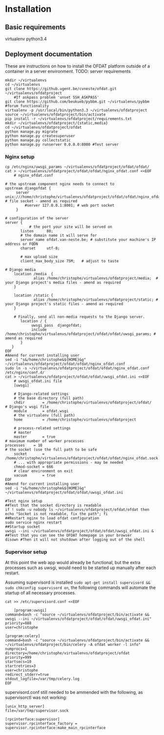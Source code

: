 Installation
============

Basic requirements
------------------
virtualenv
python3.4

Deployment documentation
------------------------
These are instructions on how to install the OFDAT platform outside of a container in a server environment.
TODO: server requirements

    mkdir ~/virtualenvs
    cd ~/virtualenvs
    git clone https://github.ugent.be/cvneste/ofdat.git ~/virtualenvs/ofdatproject
        #If askpass problem 'unset SSH_ASKPASS'
    git clone https://github.com/beukueb/pybbm.git ~/virtualenvs/pybbm #forum functionality
    virtualenv -p /usr/local/bin/python3.3 ~/virtualenvs/ofdatproject
    source ~/virtualenvs/ofdatproject/bin/activate
    pip install -r ~/virtualenvs/ofdatproject/requirements.txt
    mkdir ~/virtualenvs/ofdatproject/{static,media}
    cd ~/virtualenvs/ofdatproject/ofdat
    python manage.py migrate
    python manage.py createsuperuser
    python manage.py collectstatic
    python manage.py runserver 0.0.0.0:8000 #Test server

 ### Nginx setup
 
    cp /etc/nginx/uwsgi_params ~/virtualenvs/ofdatproject/ofdat/ofdat/
    cat > ~/virtualenvs/ofdatproject/ofdat/ofdat/nginx_ofdat.conf <<EOF
    	# nginx_ofdat.conf

	# the upstream component nginx needs to connect to
	upstream djangofdat {
		 server unix:///home/christophe/virtualenvs/ofdatproject/ofdat/ofdat/nginx_ofdat.sock; # file socket - amend as required
	         #server 127.0.0.1:8001; # web port socket
		 }

	# configuration of the server
	server {
    	       # the port your site will be served on
	       listen      80;
	       # the domain name it will serve for
	       server_name ofdat.van-neste.be; # substitute your machine's IP address or FQDN
	       charset     utf-8;

	       # max upload size
	       client_max_body_size 75M;   # adjust to taste

	# Django media
	    location /media  {
	             alias /home/christophe/virtualenvs/ofdatproject/media;  # your Django project's media files - amend as required
	    }

	    location /static {
	    	     alias /home/christophe/virtualenvs/ofdatproject/static; # your Django project's static files - amend as required
   	    }

    	# Finally, send all non-media requests to the Django server.
    	   location / {
           	    uwsgi_pass  djangofdat;
        	    include     /home/christophe/virtualenvs/ofdatproject/ofdat/ofdat/uwsgi_params; # amend as required
           }
	   }
    EOF
    #Amend for current installing user
    sed -i "s&/home/christophe&${HOME}&g" ~/virtualenvs/ofdatproject/ofdat/ofdat/nginx_ofdat.conf
    sudo ln -s ~/virtualenvs/ofdatproject/ofdat/ofdat/nginx_ofdat.conf /etc/nginx/conf.d/
    cat > ~/virtualenvs/ofdatproject/ofdat/ofdat/uwsgi_ofdat.ini <<EOF
        # uwsgi_ofdat.ini file
    	[uwsgi]
    
        # Django-related settings
    	# the base directory (full path)
    	chdir        = /home/christophe/virtualenvs/ofdatproject/ofdat/
	# Django's wsgi file
    	module       = ofdat.wsgi
    	# the virtualenv (full path)
    	home         = /home/christophe/virtualenvs/ofdatproject
    
        # process-related settings
    	# master
    	master       = true
	# maximum number of worker processes
	processes    = 10
	# the socket (use the full path to be safe
    	socket       = /home/christophe/virtualenvs/ofdatproject/ofdat/ofdat/nginx_ofdat.sock
    	# ... with appropriate permissions - may be needed
    	chmod-socket = 666
    	# clear environment on exit
    	vacuum       = true
    EOF
    #Amend for current installing user
    sed -i "s&/home/christophe&${HOME}&g"  ~/virtualenvs/ofdatproject/ofdat/ofdat/uwsgi_ofdat.ini
    
    #Test nginx setup
    ##Test that the socket directory is readable
    if ! sudo -u nobody ls ~/virtualenvs/ofdatproject/ofdat/ofdat then echo "Socket is not readable, fix the path"; fi
    ##Restart nginx to load ofdat configuration
    sudo service nginx restart
    ##Startup socket
    uwsgi --ini ~/virtualenvs/ofdatproject/ofdat/ofdat/uwsgi_ofdat.ini &
    ##Test that you can see the OFDAT homepage in your browser
    disown #Then it will not shutdown after logging out of the shell

### Supervisor setup

At this point the web app would already be functional, but the extra
processes such as uwsgi, would need to be started up manually after
each restart.

Assuming supervisord is installed `sudo apt-get install supervisord &&
sudo chkconfig supervisord on`, the following commands will automate
the startup of all necessary processes.

    cat >> /etc/supervisord.conf <<EOF
    
        [program:uwsgi]
	command=bash -c "source ~/virtualenvs/ofdatproject/bin/activate && uwsgi --ini ~/virtualenvs/ofdatproject/ofdat/ofdat/uwsgi_ofdat.ini"
	priority=888
	user=christophe

	[program:celery]
	command=bash -c "source ~/virtualenvs/ofdatproject/bin/activate && ~/virtualenvs/ofdatproject/bin/celery -A ofdat worker -l info"
	numprocs=1
	directory=/home/christophe/virtualenvs/ofdatproject/ofdat
	priority=999
	startsecs=10
	startretries=3
	user=christophe
	redirect_stderr=true
	stdout_logfile=/var/tmp/celery.log
    EOF

supervisord.conf still needed to be ammended with the following, as supervisorctl was not working:

    [unix_http_server]
    file=/var/tmp/supervisor.sock

    [rpcinterface:supervisor]
    supervisor.rpcinterface_factory = supervisor.rpcinterface:make_main_rpcinterface
